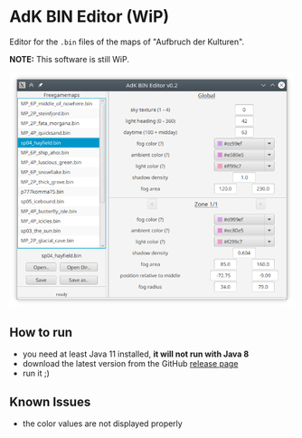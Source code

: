 # AdK BIN Editor (WiP)
Editor for the `.bin` files of the maps of "Aufbruch der Kulturen".

**NOTE:** This software is still WiP.

![screenshot](images/v0.2.png)

## How to run

- you need at least Java 11 installed, **it will not run with Java 8**
- download the latest version from the GitHub [release page](https://github.com/zocker-160/AdK-BIN-Editor/releases)
- run it ;)

## Known Issues

- the color values are not displayed properly
